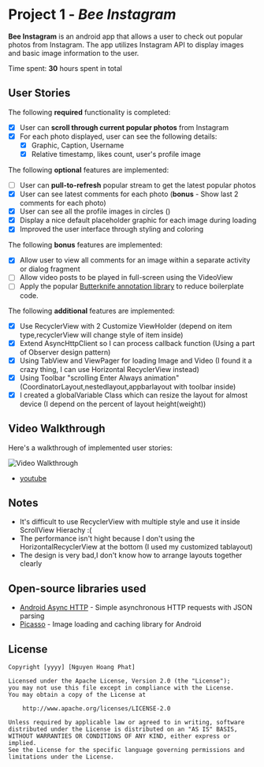 # Project 1 - *Bee Instagram*

**Bee Instagram** is an android app that allows a user to check out popular photos from Instagram. The app utilizes Instagram API to display images and basic image information to the user.

Time spent: **30** hours spent in total

## User Stories

The following **required** functionality is completed:

* [X] User can **scroll through current popular photos** from Instagram
* [X] For each photo displayed, user can see the following details:
  * [X] Graphic, Caption, Username
  * [X] Relative timestamp, likes count, user's profile image

The following **optional** features are implemented:

* [ ] User can **pull-to-refresh** popular stream to get the latest popular photos
* [X] User can see latest comments for each photo (**bonus** - Show last 2 comments for each photo)
* [X] User can see all the profile images in circles ()
* [X] Display a nice default placeholder graphic for each image during loading
* [X] Improved the user interface through styling and coloring

The following **bonus** features are implemented:

* [X] Allow user to view all comments for an image within a separate activity or dialog fragment
* [ ] Allow video posts to be played in full-screen using the VideoView
* [ ] Apply the popular [Butterknife annotation library](http://guides.codepath.com/android/Reducing-View-Boilerplate-with-Butterknife) to reduce boilerplate code.

The following **additional** features are implemented:

* [X] Use RecyclerView with 2 Customize ViewHolder (depend on item type,recyclerView will change style of item inside) 
* [X] Extend AsyncHttpClient so I can process callback function (Using a part of Observer design pattern)
* [X] Using TabView and ViewPager for loading Image and Video (I found it a crazy thing, I can use Horizontal RecyclerView instead)
* [X] Using Toolbar "scrolling Enter Always animation" (CoordinatorLayout,nestedlayout,appbarlayout with toolbar inside)
* [X] I created a globalVariable Class which can resize the layout for almost device (I depend on the percent of layout height(weight))

## Video Walkthrough 

Here's a walkthrough of implemented user stories:

<img src='http://i.imgur.com/tKMNVFK.gifv' title='Video Walkthrough' width='' alt='Video Walkthrough' />

- [youtube](https://www.youtube.com/watch?v=stT61gS2s7s&feature=youtu.be)


## Notes
- It's difficult to use RecyclerView with multiple style and use it inside ScrollView Hierachy :(
- The performance isn't hight because I don't using the HorizontalRecyclerView at the bottom (I used my customized tablayout)
- The design is very bad,I don't know how to arrange layouts together clearly

## Open-source libraries used

- [Android Async HTTP](https://github.com/loopj/android-async-http) - Simple asynchronous HTTP requests with JSON parsing
- [Picasso](http://square.github.io/picasso/) - Image loading and caching library for Android

## License

    Copyright [yyyy] [Nguyen Hoang Phat]

    Licensed under the Apache License, Version 2.0 (the "License");
    you may not use this file except in compliance with the License.
    You may obtain a copy of the License at

        http://www.apache.org/licenses/LICENSE-2.0

    Unless required by applicable law or agreed to in writing, software
    distributed under the License is distributed on an "AS IS" BASIS,
    WITHOUT WARRANTIES OR CONDITIONS OF ANY KIND, either express or implied.
    See the License for the specific language governing permissions and
    limitations under the License.
